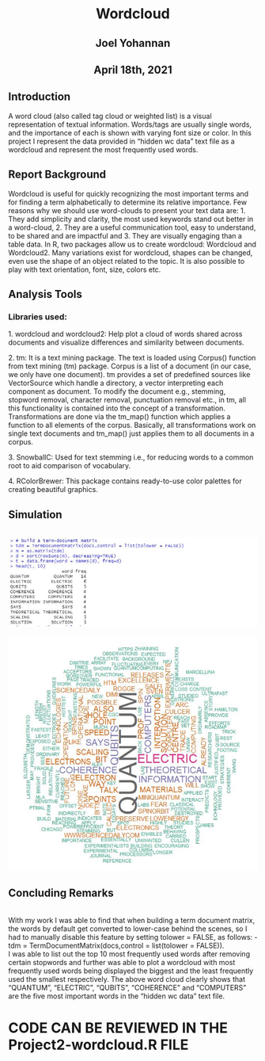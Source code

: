 <center><h1><b>Wordcloud</b></h1>

<h2><b>Joel Yohannan</b></h2>
<h2><b>April 18th, 2021</b></h2></center>

<h2><b>Introduction</b></h2>
<p>A word cloud (also called tag cloud or weighted list) is a visual representation of textual information. Words/tags are usually single words, and the importance of each is shown with varying font size or color. In this project I represent the data provided in “hidden wc data” text file as a wordcloud and represent the most frequently used words.</p>

<h2><b>Report Background</b></h2>
<p>Wordcloud is useful for quickly recognizing the most important terms and for finding a term alphabetically to determine its relative importance. Few reasons why we should use word-clouds to present your text data are: 1. They add simplicity and clarity, the most used keywords stand out better in a word-cloud, 2. They are a useful communication tool, easy to understand, to be shared and are impactful and 3. They are visually engaging than a table data. In R, two packages allow us to create wordcloud: Wordcloud and Wordcloud2. Many variations exist for wordcloud, shapes can be changed, even use the shape of an object related to the topic. It is also possible to play with text orientation, font, size, colors etc.</p>

<b><h2>Analysis Tools</b></h2>
<b><h3>Libraries used:</b></h3>
<p>1. wordcloud and wordcloud2: Help plot a cloud of words shared across documents and visualize differences and similarity between documents. </p>
<p>2. tm: It is a text mining package. The text is loaded using Corpus() function from text mining (tm) package. Corpus is a list of a document (in our case, we only have one document). tm provides a set of predefined sources like VectorSource which handle a directory, a vector interpreting each component as document. To modify the document e.g., stemming, stopword removal, character removal, punctuation removal etc., in tm, all this functionality is contained into the concept of a transformation. Transformations are done via the tm_map() function which applies a function to all elements of the corpus. Basically, all transformations work on single text documents and tm_map() just applies them to all documents in a corpus.</p>
<p>3. SnowballC: Used for text stemming i.e., for reducing words to a common root to aid comparison of vocabulary.</p>
<p>4. RColorBrewer: This package contains ready-to-use color palettes for creating beautiful graphics.</p>

<b><h2>Simulation</b></h2>
<br><img src="Screenshots/data.JPG" width=900><br>
<br><img src="Screenshots/wordcloud.JPG" width=900><br>

<b><h2>Concluding Remarks</b></h2><br>
With my work I was able to find that when building a term document matrix, the words by default get converted to lower-case behind the scenes, so I had to manually disable this feature by setting tolower = FALSE, as follows: - <br>
tdm = TermDocumentMatrix(docs,control = list(tolower = FALSE)).<br>
I was able to list out the top 10 most frequently used words after removing certain stopwords and further was able to plot a wordcloud with most frequently used words being displayed the biggest and the least frequently used the smallest respectively. The above word cloud clearly shows that “QUANTUM”, “ELECTRIC”, “QUBITS”, “COHERENCE” and “COMPUTERS” are the five most important words in the “hidden wc data” text file.<br>




<h1>CODE CAN BE REVIEWED IN THE Project2-wordcloud.R FILE<h1>
  
